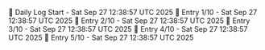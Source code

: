 📅 Daily Log Start - Sat Sep 27 12:38:57 UTC 2025
📌 Entry 1/10 - Sat Sep 27 12:38:57 UTC 2025
📌 Entry 2/10 - Sat Sep 27 12:38:57 UTC 2025
📌 Entry 3/10 - Sat Sep 27 12:38:57 UTC 2025
📌 Entry 4/10 - Sat Sep 27 12:38:57 UTC 2025
📌 Entry 5/10 - Sat Sep 27 12:38:57 UTC 2025
